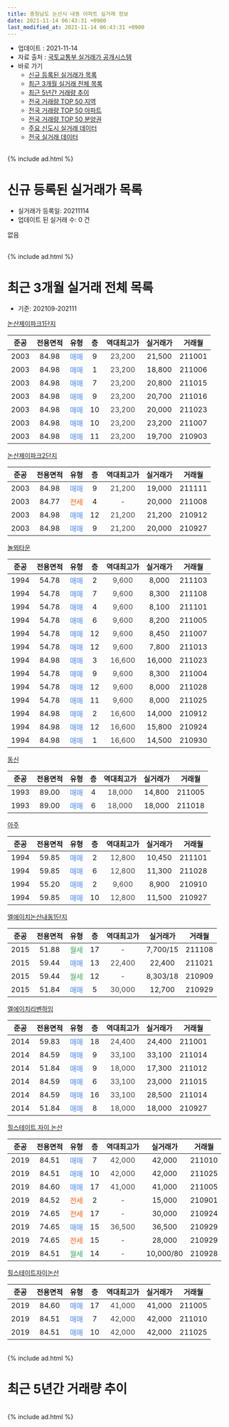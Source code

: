 ```yaml
---
title: 충청남도 논산시 내동 아파트 실거래 정보
date: 2021-11-14 06:43:31 +0900
last_modified_at: 2021-11-14 06:43:31 +0900
---
```


* 업데이트 : 2021-11-14
* 자료 출처 : [국토교통부 실거래가 공개시스템](http://rt.molit.go.kr)
* 바로 가기
    * [신규 등록된 실거래가 목록](#신규-등록된-실거래가-목록)
    * [최근 3개월 실거래 전체 목록](#최근-3개월-실거래-전체-목록)
    * [최근 5년간 거래량 추이](#최근-5년간-거래량-추이)
    * [전국 거래량 TOP 50 지역](https://inasie.github.io/apt-trade-info/최근-3개월-전국에서-가장-거래가-많이-발생한-지역)
    * [전국 거래량 TOP 50 아파트](https://inasie.github.io/apt-trade-info/최근-3개월-전국에서-가장-거래가-많이-발생한-아파트)
    * [전국 거래량 TOP 50 분양권](https://inasie.github.io/apt-trade-info/최근-3개월-전국에서-가장-거래가-많이-발생한-분양권)
    * [주요 신도시 실거래 데이터](https://inasie.github.io/apt-trade-info/주요-신도시)
    * [전국 실거래 데이터](https://inasie.github.io/apt-trade-info/전국)
<br>
{% include ad.html %}
<br>

# 신규 등록된 실거래가 목록
* 실거래가 등록일: 20211114
* 업데이트 된 실거래 수: 0 건

없음

<br>
{% include ad.html %}
<br>

# 최근 3개월 실거래 전체 목록
* 기준: 202109-202111


[논산제이파크1단지](https://search.naver.com/search.naver?query=%EC%B6%A9%EC%B2%AD%EB%82%A8%EB%8F%84+%EB%85%BC%EC%82%B0%EC%8B%9C+%EB%82%B4%EB%8F%99+%EB%85%BC%EC%82%B0%EC%A0%9C%EC%9D%B4%ED%8C%8C%ED%81%AC1%EB%8B%A8%EC%A7%80)

|준공|전용면적|유형|층|역대최고가|실거래가|거래월|
|:---:|:---:|:---:|:---:|:---:|:---:|:---:|
|2003|84.98|<span style="color:#4285f3">매매</span>|9|<span style="color:#444444">23,200</span>|21,500|211001|
|2003|84.98|<span style="color:#4285f3">매매</span>|1|<span style="color:#444444">23,200</span>|18,800|211006|
|2003|84.98|<span style="color:#4285f3">매매</span>|7|<span style="color:#444444">23,200</span>|20,800|211015|
|2003|84.98|<span style="color:#4285f3">매매</span>|9|<span style="color:#444444">23,200</span>|20,700|211016|
|2003|84.98|<span style="color:#4285f3">매매</span>|10|<span style="color:#444444">23,200</span>|20,000|211023|
|2003|84.98|<span style="color:#4285f3">매매</span>|10|<span style="color:#444444">23,200</span>|23,200|211007|
|2003|84.98|<span style="color:#4285f3">매매</span>|11|<span style="color:#444444">23,200</span>|19,700|210903|

[논산제이파크2단지](https://search.naver.com/search.naver?query=%EC%B6%A9%EC%B2%AD%EB%82%A8%EB%8F%84+%EB%85%BC%EC%82%B0%EC%8B%9C+%EB%82%B4%EB%8F%99+%EB%85%BC%EC%82%B0%EC%A0%9C%EC%9D%B4%ED%8C%8C%ED%81%AC2%EB%8B%A8%EC%A7%80)

|준공|전용면적|유형|층|역대최고가|실거래가|거래월|
|:---:|:---:|:---:|:---:|:---:|:---:|:---:|
|2003|84.98|<span style="color:#4285f3">매매</span>|9|<span style="color:#444444">21,200</span>|19,000|211111|
|2003|84.77|<span style="color:#ff5a00">전세</span>|4|<span style="color:#444444">-</span>|20,000|211008|
|2003|84.98|<span style="color:#4285f3">매매</span>|12|<span style="color:#444444">21,200</span>|21,200|210912|
|2003|84.98|<span style="color:#4285f3">매매</span>|9|<span style="color:#444444">21,200</span>|20,000|210927|

[놀뫼타운](https://search.naver.com/search.naver?query=%EC%B6%A9%EC%B2%AD%EB%82%A8%EB%8F%84+%EB%85%BC%EC%82%B0%EC%8B%9C+%EB%82%B4%EB%8F%99+%EB%86%80%EB%AB%BC%ED%83%80%EC%9A%B4)

|준공|전용면적|유형|층|역대최고가|실거래가|거래월|
|:---:|:---:|:---:|:---:|:---:|:---:|:---:|
|1994|54.78|<span style="color:#4285f3">매매</span>|2|<span style="color:#444444">9,600</span>|8,000|211103|
|1994|54.78|<span style="color:#4285f3">매매</span>|7|<span style="color:#444444">9,600</span>|8,300|211108|
|1994|54.78|<span style="color:#4285f3">매매</span>|4|<span style="color:#444444">9,600</span>|8,100|211101|
|1994|54.78|<span style="color:#4285f3">매매</span>|6|<span style="color:#444444">9,600</span>|8,200|211005|
|1994|54.78|<span style="color:#4285f3">매매</span>|12|<span style="color:#444444">9,600</span>|8,450|211007|
|1994|54.78|<span style="color:#4285f3">매매</span>|12|<span style="color:#444444">9,600</span>|7,800|211013|
|1994|84.98|<span style="color:#4285f3">매매</span>|3|<span style="color:#444444">16,600</span>|16,000|211023|
|1994|54.78|<span style="color:#4285f3">매매</span>|9|<span style="color:#444444">9,600</span>|8,300|211004|
|1994|54.78|<span style="color:#4285f3">매매</span>|12|<span style="color:#444444">9,600</span>|8,000|211028|
|1994|54.78|<span style="color:#4285f3">매매</span>|11|<span style="color:#444444">9,600</span>|8,000|211025|
|1994|84.98|<span style="color:#4285f3">매매</span>|2|<span style="color:#444444">16,600</span>|14,000|210912|
|1994|84.98|<span style="color:#4285f3">매매</span>|12|<span style="color:#444444">16,600</span>|15,800|210924|
|1994|84.98|<span style="color:#4285f3">매매</span>|1|<span style="color:#444444">16,600</span>|14,500|210930|

[동신](https://search.naver.com/search.naver?query=%EC%B6%A9%EC%B2%AD%EB%82%A8%EB%8F%84+%EB%85%BC%EC%82%B0%EC%8B%9C+%EB%82%B4%EB%8F%99+%EB%8F%99%EC%8B%A0)

|준공|전용면적|유형|층|역대최고가|실거래가|거래월|
|:---:|:---:|:---:|:---:|:---:|:---:|:---:|
|1993|89.00|<span style="color:#4285f3">매매</span>|4|<span style="color:#444444">18,000</span>|14,800|211005|
|1993|89.00|<span style="color:#4285f3">매매</span>|6|<span style="color:#444444">18,000</span>|18,000|211018|

[아주](https://search.naver.com/search.naver?query=%EC%B6%A9%EC%B2%AD%EB%82%A8%EB%8F%84+%EB%85%BC%EC%82%B0%EC%8B%9C+%EB%82%B4%EB%8F%99+%EC%95%84%EC%A3%BC)

|준공|전용면적|유형|층|역대최고가|실거래가|거래월|
|:---:|:---:|:---:|:---:|:---:|:---:|:---:|
|1994|59.85|<span style="color:#4285f3">매매</span>|2|<span style="color:#444444">12,800</span>|10,450|211101|
|1994|59.85|<span style="color:#4285f3">매매</span>|6|<span style="color:#444444">12,800</span>|11,300|211028|
|1994|55.20|<span style="color:#4285f3">매매</span>|2|<span style="color:#444444">9,600</span>|8,900|210910|
|1994|59.85|<span style="color:#4285f3">매매</span>|10|<span style="color:#444444">12,800</span>|11,500|210927|

[엘에이치논산내동1단지](https://search.naver.com/search.naver?query=%EC%B6%A9%EC%B2%AD%EB%82%A8%EB%8F%84+%EB%85%BC%EC%82%B0%EC%8B%9C+%EB%82%B4%EB%8F%99+%EC%97%98%EC%97%90%EC%9D%B4%EC%B9%98%EB%85%BC%EC%82%B0%EB%82%B4%EB%8F%991%EB%8B%A8%EC%A7%80)

|준공|전용면적|유형|층|역대최고가|실거래가|거래월|
|:---:|:---:|:---:|:---:|:---:|:---:|:---:|
|2015|51.88|<span style="color:#34a853">월세</span>|17|<span style="color:#444444">-</span>|7,700/15|211108|
|2015|59.44|<span style="color:#4285f3">매매</span>|13|<span style="color:#444444">22,400</span>|22,400|211021|
|2015|59.44|<span style="color:#34a853">월세</span>|12|<span style="color:#444444">-</span>|8,303/18|210909|
|2015|51.84|<span style="color:#4285f3">매매</span>|5|<span style="color:#444444">30,000</span>|12,700|210929|

[엘에이치리벤하임](https://search.naver.com/search.naver?query=%EC%B6%A9%EC%B2%AD%EB%82%A8%EB%8F%84+%EB%85%BC%EC%82%B0%EC%8B%9C+%EB%82%B4%EB%8F%99+%EC%97%98%EC%97%90%EC%9D%B4%EC%B9%98%EB%A6%AC%EB%B2%A4%ED%95%98%EC%9E%84)

|준공|전용면적|유형|층|역대최고가|실거래가|거래월|
|:---:|:---:|:---:|:---:|:---:|:---:|:---:|
|2014|59.83|<span style="color:#4285f3">매매</span>|18|<span style="color:#444444">24,400</span>|24,400|211001|
|2014|84.59|<span style="color:#4285f3">매매</span>|9|<span style="color:#444444">33,100</span>|33,100|211014|
|2014|51.84|<span style="color:#4285f3">매매</span>|9|<span style="color:#444444">18,000</span>|17,300|211012|
|2014|84.59|<span style="color:#4285f3">매매</span>|6|<span style="color:#444444">33,100</span>|23,000|211015|
|2014|84.59|<span style="color:#4285f3">매매</span>|16|<span style="color:#444444">33,100</span>|28,500|211014|
|2014|51.84|<span style="color:#4285f3">매매</span>|8|<span style="color:#444444">18,000</span>|18,000|210927|

[힐스테이트 자이 논산](https://search.naver.com/search.naver?query=%EC%B6%A9%EC%B2%AD%EB%82%A8%EB%8F%84+%EB%85%BC%EC%82%B0%EC%8B%9C+%EB%82%B4%EB%8F%99+%ED%9E%90%EC%8A%A4%ED%85%8C%EC%9D%B4%ED%8A%B8+%EC%9E%90%EC%9D%B4+%EB%85%BC%EC%82%B0)

|준공|전용면적|유형|층|역대최고가|실거래가|거래월|
|:---:|:---:|:---:|:---:|:---:|:---:|:---:|
|2019|84.51|<span style="color:#4285f3">매매</span>|7|<span style="color:#444444">42,000</span>|42,000|211010|
|2019|84.51|<span style="color:#4285f3">매매</span>|10|<span style="color:#444444">42,000</span>|42,000|211025|
|2019|84.60|<span style="color:#4285f3">매매</span>|17|<span style="color:#444444">41,000</span>|41,000|211005|
|2019|84.52|<span style="color:#ff5a00">전세</span>|2|<span style="color:#444444">-</span>|15,000|210901|
|2019|74.65|<span style="color:#ff5a00">전세</span>|17|<span style="color:#444444">-</span>|30,000|210924|
|2019|74.65|<span style="color:#4285f3">매매</span>|15|<span style="color:#444444">36,500</span>|36,500|210929|
|2019|74.65|<span style="color:#ff5a00">전세</span>|15|<span style="color:#444444">-</span>|28,000|210929|
|2019|84.51|<span style="color:#34a853">월세</span>|14|<span style="color:#444444">-</span>|10,000/80|210928|


<script async src="//pagead2.googlesyndication.com/pagead/js/adsbygoogle.js"></script>
<!-- 기본 -->
<ins class="adsbygoogle"
     style="display:block"
     data-ad-client="ca-pub-2446590836940007"
     data-ad-slot="1659523306"
     data-ad-format="auto"
     data-full-width-responsive="true"></ins>
<script>
(adsbygoogle = window.adsbygoogle || []).push({});
</script>


[힐스테이트자이논산](https://search.naver.com/search.naver?query=%EC%B6%A9%EC%B2%AD%EB%82%A8%EB%8F%84+%EB%85%BC%EC%82%B0%EC%8B%9C+%EB%82%B4%EB%8F%99+%ED%9E%90%EC%8A%A4%ED%85%8C%EC%9D%B4%ED%8A%B8%EC%9E%90%EC%9D%B4%EB%85%BC%EC%82%B0)

|준공|전용면적|유형|층|역대최고가|실거래가|거래월|
|:---:|:---:|:---:|:---:|:---:|:---:|:---:|
|2019|84.60|<span style="color:#4285f3">매매</span>|17|<span style="color:#444444">41,000</span>|41,000|211005|
|2019|84.51|<span style="color:#4285f3">매매</span>|7|<span style="color:#444444">42,000</span>|42,000|211010|
|2019|84.51|<span style="color:#4285f3">매매</span>|10|<span style="color:#444444">42,000</span>|42,000|211025|


<br>
{% include ad.html %}
<br>

# 최근 5년간 거래량 추이


<div style="width:100%;">
    <canvas id="deal_progress" height="200"></canvas>
</div>

<script>
new Chart(document.getElementById("deal_progress"), {
    type: 'line',
    data: {
        labels: ['201611','201612','201701','201702','201703','201704','201705','201706','201707','201708','201709','201710','201711','201712','201801','201802','201803','201804','201805','201806','201807','201808','201809','201810','201811','201812','201901','201902','201903','201904','201905','201906','201907','201908','201909','201910','201911','201912','202001','202002','202003','202004','202005','202006','202007','202008','202009','202010','202011','202012','202101','202102','202103','202104','202105','202106','202107','202108','202109','202110','202111'],
        datasets: [{
            label: '매매',
            pointRadius: 1,
            data: [22, 18, 9, 21, 15, 16, 20, 14, 24, 17, 8, 10, 14, 8, 139, 32, 25, 40, 26, 25, 25, 19, 40, 29, 40, 46, 54, 34, 38, 21, 16, 17, 15, 21, 20, 17, 11, 14, 16, 23, 14, 20, 18, 34, 51, 15, 26, 25, 26, 26, 15, 22, 18, 56, 37, 16, 15, 16, 11, 28, 5],
            borderColor: "rgba(255, 201, 14, 1)",
            backgroundColor: "rgba(255, 201, 14, 0.5)",
            fill: false,
            lineTension: 0
        },{
            label: '전월세',
            pointRadius: 1,
            data: [7, 17, 13, 9, 12, 3, 10, 9, 8, 9, 5, 4, 3, 7, 20, 9, 5, 9, 25, 12, 9, 7, 1, 6, 9, 12, 20, 26, 21, 13, 14, 19, 7, 5, 7, 9, 8, 5, 83, 11, 9, 10, 16, 7, 8, 2, 8, 6, 8, 8, 8, 11, 12, 11, 11, 7, 3, 5, 5, 1, 1],
            borderColor: "rgba(0, 141, 185, 1)",
            backgroundColor: "rgba(0, 141, 185, 0.5)",
            fill: false,
            lineTension: 0
        }
        ]
    },
    options: {
        responsive: true,
        title: {
            display: false
        },
        tooltips: {
            mode: 'index',
            intersect: false
        },
        hover: {
            mode: 'nearest',
            intersect: true
        },
        scales: {
            xAxes: [{
                display: true,
                scaleLabel: {
                    display: true,
                    labelString: '년/월'
                }
            }],
            yAxes: [{
                display: true,
                ticks: {
                    suggestedMin: 0,
                },
                scaleLabel: {
                    display: true,
                    labelString: '실거래 수'
                }
            }]
        }
    }
});

</script>


<br>
{% include ad.html %}
<br>

